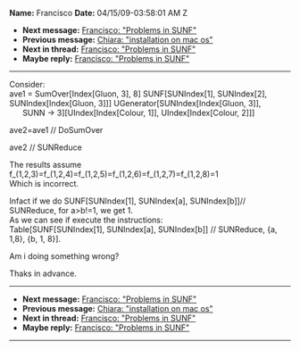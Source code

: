**Name:** Francisco
**Date:** 04/15/09-03:58:01 AM Z

  - **Next message:** [Francisco: "Problems in SUNF"](0551.html)
  - **Previous message:** [Chiara: "installation on mac os"](0549.html)
  - **Next in thread:** [Francisco: "Problems in SUNF"](0551.html)
  - **Maybe reply:** [Francisco: "Problems in SUNF"](0551.html)

-----

Consider:  
ave1 = SumOver[Index[Gluon, 3], 8]
SUNF[SUNIndex[1], SUNIndex[2],
SUNIndex[Index[Gluon, 3]]]
UGenerator[SUNIndex[Index[Gluon, 3]],  
      SUNN -\> 3][UIndex[Index[Colour, 1]],
UIndex[Index[Colour, 2]]]  

ave2=ave1 // DoSumOver  

ave2 // SUNReduce  

The results assume
f\_(1,2,3)=f\_(1,2,4)=f\_(1,2,5)=f\_(1,2,6)=f\_(1,2,7)=f\_(1,2,8)=1  
Which is incorrect.  

Infact if we do SUNF[SUNIndex[1], SUNIndex[a],
SUNIndex[b]]// SUNReduce, for a\>b\!=1, we get 1.  
As we can see if execute the instructions:  
Table[SUNF[SUNIndex[1], SUNIndex[a],
SUNIndex[b]] // SUNReduce, {a, 1,8}, {b, 1, 8}].  

Am i doing something wrong?  

Thaks in advance.  

-----

  - **Next message:** [Francisco: "Problems in SUNF"](0551.html)
  - **Previous message:** [Chiara: "installation on mac os"](0549.html)
  - **Next in thread:** [Francisco: "Problems in SUNF"](0551.html)
  - **Maybe reply:** [Francisco: "Problems in SUNF"](0551.html)

-----

